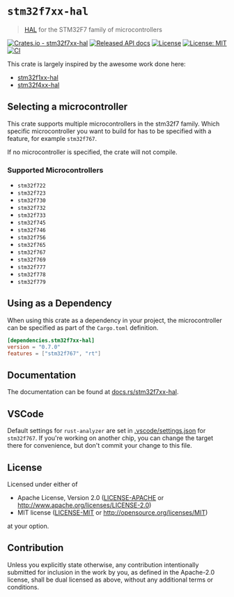 # `stm32f7xx-hal`

> [HAL] for the STM32F7 family of microcontrollers

[HAL]: https://crates.io/crates/embedded-hal

[![Crates.io - stm32f7xx-hal](https://img.shields.io/crates/v/stm32f7xx-hal.svg?maxAge=2592000)](https://crates.io/crates/stm32f7xx-hal)
[![Released API docs](https://docs.rs/stm32f7xx-hal/badge.svg)](https://docs.rs/stm32f7xx-hal)
[![License](https://img.shields.io/badge/License-Apache%202.0-blue.svg)](https://opensource.org/licenses/Apache-2.0)
[![License: MIT](https://img.shields.io/badge/License-MIT-yellow.svg)](https://opensource.org/licenses/MIT)
[![CI](https://github.com/stm32-rs/stm32f7xx-hal/workflows/Continuous%20integration/badge.svg?branch=master)](https://github.com/stm32-rs/stm32f7xx-hal/actions)

This crate is largely inspired by the awesome work done here:

- [stm32f1xx-hal](https://github.com/stm32-rs/stm32f1xx-hal)
- [stm32f4xx-hal](https://github.com/stm32-rs/stm32f4xx-hal)

## Selecting a microcontroller

This crate supports multiple microcontrollers in the
stm32f7 family. Which specific microcontroller you want to build for has to be
specified with a feature, for example `stm32f767`. 

If no microcontroller is specified, the crate will not compile.

### Supported Microcontrollers

* `stm32f722`
* `stm32f723`
* `stm32f730`
* `stm32f732`
* `stm32f733`
* `stm32f745`
* `stm32f746`
* `stm32f756`
* `stm32f765`
* `stm32f767`
* `stm32f769`
* `stm32f777`
* `stm32f778`
* `stm32f779`

## Using as a Dependency

When using this crate as a dependency in your project, the microcontroller can 
be specified as part of the `Cargo.toml` definition.

```toml
[dependencies.stm32f7xx-hal]
version = "0.7.0"
features = ["stm32f767", "rt"]
```

## Documentation

The documentation can be found at [docs.rs/stm32f7xx-hal](https://docs.rs/stm32f7xx-hal/).

## VSCode

Default settings for `rust-analyzer` are set in [.vscode/settings.json](.vscode/settings.json) for `stm32f767`. If you're working on another chip, you can change the target there for convenience, but don't commit your change to this file.

## License

Licensed under either of

 * Apache License, Version 2.0
   ([LICENSE-APACHE](LICENSE-APACHE) or http://www.apache.org/licenses/LICENSE-2.0)
 * MIT license
   ([LICENSE-MIT](LICENSE-MIT) or http://opensource.org/licenses/MIT)

at your option.

## Contribution

Unless you explicitly state otherwise, any contribution intentionally submitted
for inclusion in the work by you, as defined in the Apache-2.0 license, shall be
dual licensed as above, without any additional terms or conditions.
